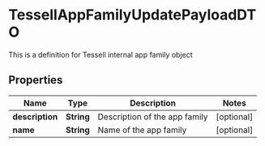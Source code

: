 

# TessellAppFamilyUpdatePayloadDTO

This is a definition for Tessell internal app family object

## Properties

Name | Type | Description | Notes
------------ | ------------- | ------------- | -------------
**description** | **String** | Description of the app family |  [optional]
**name** | **String** | Name of the app family |  [optional]



